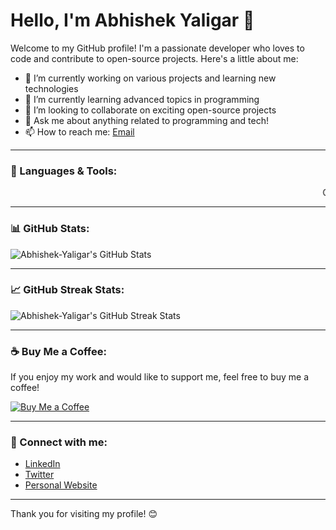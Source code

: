 # Hello, I'm Abhishek Yaligar 👋

Welcome to my GitHub profile! I'm a passionate developer who loves to code and contribute to open-source projects. Here's a little about me:

- 🔭 I’m currently working on various projects and learning new technologies
- 🌱 I’m currently learning advanced topics in programming
- 👯 I’m looking to collaborate on exciting open-source projects
- 💬 Ask me about anything related to programming and tech!
- 📫 How to reach me: [Email](mailto:your-email@example.com)

---

### 🚀 Languages & Tools:

<marquee direction="left">
  C, C++, Java, Python, HTML, CSS
</marquee>

---

### 📊 GitHub Stats:

![Abhishek-Yaligar's GitHub Stats](https://github-readme-stats.vercel.app/api?username=Abhishek-Yaligar&show_icons=true&hide_title=true&count_private=true&hide=prs&theme=radical)

---

### 📈 GitHub Streak Stats:

![Abhishek-Yaligar's GitHub Streak Stats](https://github-readme-streak-stats.herokuapp.com/?user=Abhishek-Yaligar&theme=radical)

---

### ☕ Buy Me a Coffee:

If you enjoy my work and would like to support me, feel free to buy me a coffee! 

[![Buy Me a Coffee](https://cdn.buymeacoffee.com/buttons/default-orange.png)](https://www.buymeacoffee.com/your-username)

---

### 🔗 Connect with me:

- [LinkedIn](https://www.linkedin.com/in/your-linkedin-profile)
- [Twitter](https://twitter.com/your-twitter-profile)
- [Personal Website](https://your-website.com)

---

Thank you for visiting my profile! 😊
